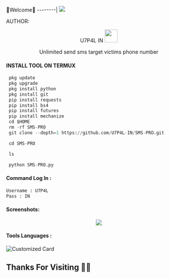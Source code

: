🌺Welcome🌺
--------|
![](https://media.tenor.com/iVCiM9W7cvYAAAAd/welcome.gif)



AUTHOR:
<p align="center">
U7P4L IN <img src="https://emojis.slackmojis.com/emojis/images/1588315024/8823/hyperkitty.gif" width="35px"></i></b></h2> 

</br>
<p align="center">
      Unlimited send sms target victims phone number

</p>
  
#### INSTALL TOOL ON TERMUX
```python
 pkg update
 pkg upgrade
 pkg install python
 pkg install git
 pip install requests
 pip install bs4
 pip install futures
 pip install mechanize
 cd $HOME 
 rm -rf SMS-PRO
 git clone --depth=1 https://github.com/U7P4L-IN/SMS-PRO.git

 cd SMS-PRO

 ls

 python SMS-PRO.py
```
#### Command Log In :
```python
Username : U7P4L
Pass : IN
```

#### Screenshots:

<p align="center"><img src="link">


#### Tools Languages :

![Customized Card](https://github-readme-stats.vercel.app/api/pin?username=U7P4L-IN&repo=SMS-PRO&title_color=fff&icon_color=f9f9f9&text_color=9f9f9f&bg_color=151515)

## Thanks For Visiting 🧡🧡

